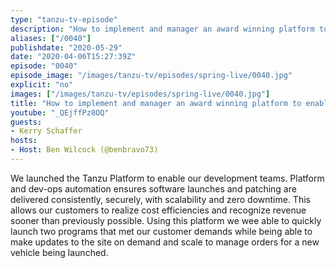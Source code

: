 ```yaml
---
type: "tanzu-tv-episode"
description: "How to implement and manager an award winning platform to enable developers"
aliases: ["/0040"]
publishdate: "2020-05-29"
date: "2020-04-06T15:27:39Z"
episode: "0040"
episode_image: "/images/tanzu-tv/episodes/spring-live/0040.jpg"
explicit: "no"
images: ["/images/tanzu-tv/episodes/spring-live/0040.jpg"]
title: "How to implement and manager an award winning platform to enable developers"
youtube: "_QEjffPz8OQ"
guests: 
- Kerry Schaffer
hosts: 
- Host: Ben Wilcock (@benbravo73)
---
```


We launched the Tanzu Platform to enable our development teams. Platform and dev-ops automation ensures software launches and patching are delivered consistently, securely, with scalability and zero downtime. This allows our customers to realize cost efficiencies and recognize revenue sooner than previously possible. Using this platform we wee able to quickly launch two programs that met our customer demands while being able to make updates to the site on demand and scale to manage orders for a new vehicle being launched.




